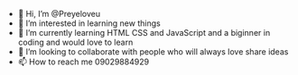 - 👋 Hi, I’m @Preyeloveu
- 👀 I’m interested in learning new things
- 🌱 I’m currently learning HTML CSS and JavaScript and a biginner in coding and would love to learn
- 💞️ I’m looking to collaborate with people who will always love share ideas
- 📫 How to reach me 09029884929

<!---
Preyeloveu/Preyeloveu is a ✨ special ✨ repository because its `README.md` (this file) appears on your GitHub profile.
You can click the Preview link to take a look at your changes.
--->
